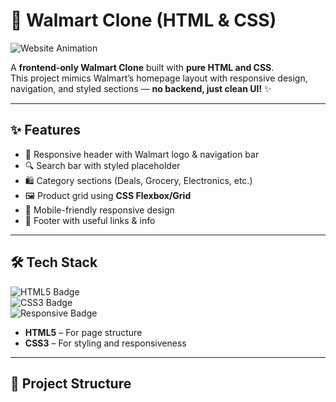 # 🛒 Walmart Clone (HTML & CSS)

![Website Animation](https://media.giphy.com/media/3o7abldj0b3rxrZUxW/giphy.gif)  

A **frontend-only Walmart Clone** built with **pure HTML and CSS**.  
This project mimics Walmart’s homepage layout with responsive design, navigation, and styled sections — **no backend, just clean UI!** ✨  

---

## ✨ Features
- 🎯 Responsive header with Walmart logo & navigation bar  
- 🔍 Search bar with styled placeholder  
- 🛍️ Category sections (Deals, Grocery, Electronics, etc.)  
- 🖼️ Product grid using **CSS Flexbox/Grid**  
- 📱 Mobile-friendly responsive design  
- 🦶 Footer with useful links & info  

---

## 🛠️ Tech Stack
![HTML5 Badge](https://img.shields.io/badge/HTML5-orange?logo=html5&logoColor=white)  
![CSS3 Badge](https://img.shields.io/badge/CSS3-blue?logo=css3&logoColor=white)  
![Responsive Badge](https://img.shields.io/badge/Responsive-Yes-brightgreen?logo=responsive&logoColor=white)  

- **HTML5** – For page structure  
- **CSS3** – For styling and responsiveness  

---

## 📂 Project Structure
